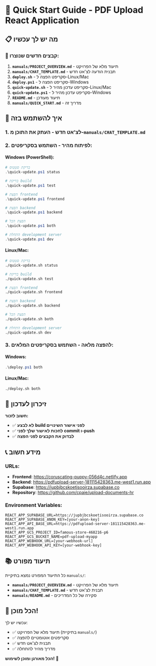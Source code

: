 # 🚀 Quick Start Guide - PDF Upload React Application

## 📋 מה יש לך עכשיו

### 📁 קבצים חדשים שנוצרו:
1. **`manuals/PROJECT_OVERVIEW.md`** - תיעוד מלא של הפרויקט
2. **`manuals/CHAT_TEMPLATE.md`** - תבנית הודעה לצ'אט חדש
3. **`deploy.sh`** - סקריפט הפצה ל-Linux/Mac
4. **`deploy.ps1`** - סקריפט הפצה ל-Windows
5. **`quick-update.sh`** - סקריפט עדכון מהיר ל-Linux/Mac
6. **`quick-update.ps1`** - סקריפט עדכון מהיר ל-Windows
7. **`README.md`** - תיעוד מעודכן
8. **`manuals/QUICK_START.md`** - מדריך זה

## 🎯 איך להשתמש בזה

### 1. **לצ'אט חדש** - העתק את התוכן מ-`manuals/CHAT_TEMPLATE.md`

### 2. **לפיתוח מהיר** - השתמש בסקריפטים:

#### Windows (PowerShell):
```powershell
# בדיקת סטטוס
.\quick-update.ps1 status

# בדיקת build
.\quick-update.ps1 test

# הפצת frontend
.\quick-update.ps1 frontend

# הפצת backend
.\quick-update.ps1 backend

# הפצת הכל
.\quick-update.ps1 both

# התחלת development server
.\quick-update.ps1 dev
```

#### Linux/Mac:
```bash
# בדיקת סטטוס
./quick-update.sh status

# בדיקת build
./quick-update.sh test

# הפצת frontend
./quick-update.sh frontend

# הפצת backend
./quick-update.sh backend

# הפצת הכל
./quick-update.sh both

# התחלת development server
./quick-update.sh dev
```

### 3. **להפצה מלאה** - השתמש בסקריפטים המלאים:

#### Windows:
```powershell
.\deploy.ps1 both
```

#### Linux/Mac:
```bash
./deploy.sh both
```

## 🔧 זיכרון לעדכון

**חשוב לזכור:**
- ✅ **לא לבצע build לפני אישור השינויים**
- ✅ **לחכות לאישור שלך לפני commit ו-push**
- ✅ **לבדוק את הקבצים לפני הפצה**

## 📞 מידע חשוב

### URLs:
- **Frontend**: https://coruscating-puppy-056d4c.netlify.app
- **Backend**: https://pdfupload-server-181115428363.me-west1.run.app
- **Supabase**: https://jupbjbcskoetisooirza.supabase.co
- **Repository**: https://github.com/cpaie/upload-documents-hr

### Environment Variables:
```env
REACT_APP_SUPABASE_URL=https://jupbjbcskoetisooirza.supabase.co
REACT_APP_SUPABASE_ANON_KEY=[your-anon-key]
REACT_APP_API_BASE_URL=https://pdfupload-server-181115428363.me-west1.run.app
REACT_APP_GCS_PROJECT_ID=famous-store-468216-p6
REACT_APP_GCS_BUCKET_NAME=pdf-upload-myapp
REACT_APP_WEBHOOK_URL=[your-webhook-url]
REACT_APP_WEBHOOK_API_KEY=[your-webhook-key]
```

## 📚 תיעוד מפורט

כל התיעוד המפורט נמצא בתיקיית `manuals/`:
- **`manuals/PROJECT_OVERVIEW.md`** - תיעוד מלא של הפרויקט
- **`manuals/CHAT_TEMPLATE.md`** - תבנית לצ'אט חדש
- **`manuals/README.md`** - סקירה של כל המדריכים

## 🎉 הכל מוכן!

עכשיו יש לך:
- ✅ תיעוד מלא של הפרויקט (בתיקיית `manuals/`)
- ✅ סקריפטים אוטומטיים להפצה
- ✅ תבנית לצ'אט חדש
- ✅ מדריך מהיר להתחלה

**הכל מאורגן ומוכן לשימוש!** 🚀
